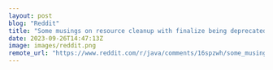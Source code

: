 ```yaml
---
layout: post
blog: "Reddit"
title: "Some musings on resource cleanup with finalize being deprecated."
date: 2023-09-26T14:47:13Z
image: images/reddit.png
remote_url: "https://www.reddit.com/r/java/comments/16spzwh/some_musings_on_resource_cleanup_with_finalize/"
---
```

